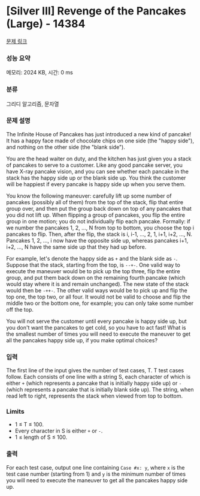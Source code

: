 # [Silver III] Revenge of the Pancakes (Large) - 14384 

[문제 링크](https://www.acmicpc.net/problem/14384) 

### 성능 요약

메모리: 2024 KB, 시간: 0 ms

### 분류

그리디 알고리즘, 문자열

### 문제 설명

<p>The Infinite House of Pancakes has just introduced a new kind of pancake! It has a happy face made of chocolate chips on one side (the "happy side"), and nothing on the other side (the "blank side").</p>

<p>You are the head waiter on duty, and the kitchen has just given you a stack of pancakes to serve to a customer. Like any good pancake server, you have X-ray pancake vision, and you can see whether each pancake in the stack has the happy side up or the blank side up. You think the customer will be happiest if every pancake is happy side up when you serve them.</p>

<p>You know the following maneuver: carefully lift up some number of pancakes (possibly all of them) from the top of the stack, flip that entire group over, and then put the group back down on top of any pancakes that you did not lift up. When flipping a group of pancakes, you flip the entire group in one motion; you do not individually flip each pancake. Formally: if we number the pancakes 1, 2, ..., N from top to bottom, you choose the top i pancakes to flip. Then, after the flip, the stack is i, i-1, ..., 2, 1, i+1, i+2, ..., N. Pancakes 1, 2, ..., i now have the opposite side up, whereas pancakes i+1, i+2, ..., N have the same side up that they had up before.</p>

<p>For example, let's denote the happy side as <code>+</code> and the blank side as <code>-</code>. Suppose that the stack, starting from the top, is <code>--+-</code>. One valid way to execute the maneuver would be to pick up the top three, flip the entire group, and put them back down on the remaining fourth pancake (which would stay where it is and remain unchanged). The new state of the stack would then be <code>-++-</code>. The other valid ways would be to pick up and flip the top one, the top two, or all four. It would not be valid to choose and flip the middle two or the bottom one, for example; you can only take some number off the top.</p>

<p>You will not serve the customer until every pancake is happy side up, but you don't want the pancakes to get cold, so you have to act fast! What is the smallest number of times you will need to execute the maneuver to get all the pancakes happy side up, if you make optimal choices?</p>

### 입력 

 <p>The first line of the input gives the number of test cases, T. T test cases follow. Each consists of one line with a string S, each character of which is either <code>+</code> (which represents a pancake that is initially happy side up) or <code>-</code> (which represents a pancake that is initially blank side up). The string, when read left to right, represents the stack when viewed from top to bottom.</p>

<h3>Limits</h3>

<ul>
	<li>1 ≤ T ≤ 100.</li>
	<li>Every character in S is either <code>+</code> or <code>-</code>.</li>
	<li>1 ≤ length of S ≤ 100.</li>
</ul>

### 출력 

 <p>For each test case, output one line containing <code>Case #x: y</code>, where <code>x</code> is the test case number (starting from 1) and <code>y</code> is the minimum number of times you will need to execute the maneuver to get all the pancakes happy side up.</p>

